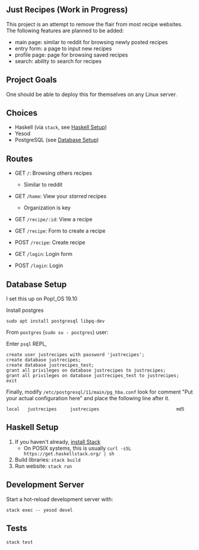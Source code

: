 Just Recipes (Work in Progress)
---

This project is an attempt to remove the flair from most recipe
websites. The following features are planned to be added:

- main page: similar to reddit for browsing newly posted recipes
- entry form: a page to input new recipes
- profile page: page for browsing saved recipes
- search: ability to search for recipes

## Project Goals

One should be able to deploy this for themselves on any Linux server.

## Choices

- Haskell (via `stack`, see [Haskell Setup](#haskell-setup))
- Yesod
- PostgreSQL (see [Database Setup](#database-setup))

## Routes

- GET `/`: Browsing others recipes
  - Similar to reddit

- GET `/home`: View your _starred_ recipes
  - Organization is key

- GET `/recipe/:id`: View a recipe
- GET `/recipe`: Form to create a recipe
- POST `/recipe`: Create recipe

- GET `/login`: Login form
- POST `/login`: Login

## Database Setup

I set this up on Pop!\_OS 19.10

Install postgres

```
sudo apt install postgresql libpq-dev
```

From `postgres` (`sudo su - postgres`) user:

Enter `psql` REPL,

```
create user justrecipes with password 'justrecipes';
create database justrecipes;
create database justrecipes_test;
grant all privileges on database justrecipes to justrecipes;
grant all privileges on database justrecipes_test to justrecipes;
exit
```

Finally, modify `/etc/postgresql/11/main/pg_hba.conf` look for comment "Put
your actual configuration here" and place the following line after it.

```
local   justrecipes     justrecipes                             md5
```

## Haskell Setup

1. If you haven't already, [install Stack](https://haskell-lang.org/get-started)
	* On POSIX systems, this is usually `curl -sSL https://get.haskellstack.org/ | sh`
2. Build libraries: `stack build`
3. Run website: `stack run`

## Development Server

Start a hot-reload development server with:

```
stack exec -- yesod devel
```

## Tests

```
stack test
```
